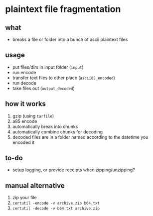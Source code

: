 #   plaintext file fragmentation

##  what
-   breaks a file or folder into a bunch of ascii plaintext files

##  usage
-   put files/dirs in input folder (`input`)
-   run encode
-   transfer text files to other place (`ascii85_encoded`)
-   run decode
-   take files out (`output_decoded`)

##  how it works
1.  gzip (using `tarfile`)
2.  a85 encode
3.  automatically break into chunks
4.  automatically combine chunks for decoding
5.  decoded files are in a folder named according to the datetime you encoded it

##  to-do
-   setup logging, or provide receipts when zipping/unzipping?

##  manual alternative
1.  zip your file
2.  `certutil -encode -v archive.zip b64.txt`
3.  `certutil -decode -v b64.txt archive.zip`
